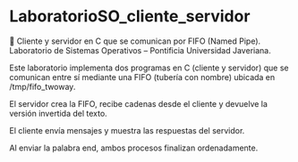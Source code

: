 # LaboratorioSO_cliente_servidor
🧠 Cliente y servidor en C que se comunican por FIFO (Named Pipe). Laboratorio de Sistemas Operativos – Pontificia Universidad Javeriana.

Este laboratorio implementa dos programas en C (cliente y servidor) que se comunican entre sí mediante una FIFO (tubería con nombre) ubicada en /tmp/fifo_twoway.

El servidor crea la FIFO, recibe cadenas desde el cliente y devuelve la versión invertida del texto.

El cliente envía mensajes y muestra las respuestas del servidor.

Al enviar la palabra end, ambos procesos finalizan ordenadamente.
